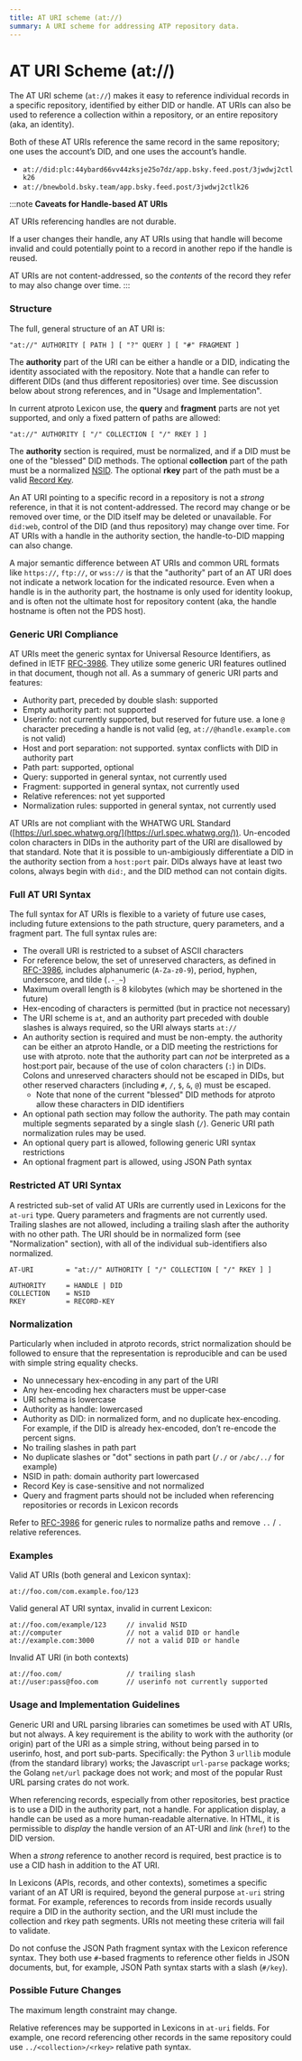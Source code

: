 ```yaml
---
title: AT URI scheme (at://)
summary: A URI scheme for addressing ATP repository data.
---
```


# AT URI Scheme (at://)

The AT URI scheme (`at://`) makes it easy to reference individual records in a specific repository, identified by either DID or handle. AT URIs can also be used to reference a collection within a repository, or an entire repository (aka, an identity).

Both of these AT URIs reference the same record in the same repository; one uses the account’s DID, and one uses the account’s handle.

- `at://did:plc:44ybard66vv44zksje25o7dz/app.bsky.feed.post/3jwdwj2ctlk26`
- `at://bnewbold.bsky.team/app.bsky.feed.post/3jwdwj2ctlk26`

:::note
**Caveats for Handle-based AT URIs**

AT URIs referencing handles are not durable.

If a user changes their handle, any AT URIs using that handle will become invalid and could potentially point to a record in another repo if the handle is reused.

AT URIs are not content-addressed, so the _contents_ of the record they refer to may also change over time.
:::

### Structure

The full, general structure of an AT URI is:

```text
"at://" AUTHORITY [ PATH ] [ "?" QUERY ] [ "#" FRAGMENT ]
```

The **authority** part of the URI can be either a handle or a DID, indicating the identity associated with the repository. Note that a handle can refer to different DIDs (and thus different repositories) over time. See discussion below about strong references, and in "Usage and Implementation".

In current atproto Lexicon use, the **query** and **fragment** parts are not yet supported, and only a fixed pattern of paths are allowed:

```text
"at://" AUTHORITY [ "/" COLLECTION [ "/" RKEY ] ]
```

The **authority** section is required, must be normalized, and if a DID must be one of the "blessed" DID methods. The optional **collection** part of the path must be a normalized [NSID](./nsid). The optional **rkey** part of the path must be a valid [Record Key](./record-key).

An AT URI pointing to a specific record in a repository is not a *strong* reference, in that it is not content-addressed. The record may change or be removed over time, or the DID itself may be deleted or unavailable. For `did:web`, control of the DID (and thus repository) may change over time. For AT URIs with a handle in the authority section, the handle-to-DID mapping can also change.

A major semantic difference between AT URIs and common URL formats like `https://`, `ftp://`, or `wss://` is that the "authority" part of an AT URI does not indicate a network location for the indicated resource. Even when a handle is in the authority part, the hostname is only used for identity lookup, and is often not the ultimate host for repository content (aka, the handle hostname is often not the PDS host).

### Generic URI Compliance

AT URIs meet the generic syntax for Universal Resource Identifiers, as defined in IETF [RFC-3986](https://www.rfc-editor.org/rfc/rfc3986). They utilize some generic URI features outlined in that document, though not all. As a summary of generic URI parts and features:

- Authority part, preceded by double slash: supported
- Empty authority part: not supported
- Userinfo: not currently supported, but reserved for future use. a lone `@` character preceding a handle is not valid (eg, `at://@handle.example.com` is not valid)
- Host and port separation: not supported. syntax conflicts with DID in authority part
- Path part: supported, optional
- Query: supported in general syntax, not currently used
- Fragment: supported in general syntax, not currently used
- Relative references: not yet supported
- Normalization rules: supported in general syntax, not currently used

AT URIs are not compliant with the WHATWG URL Standard ([https://url.spec.whatwg.org/](https://url.spec.whatwg.org/)). Un-encoded colon characters in DIDs in the authority part of the URI are disallowed by that standard. Note that it is possible to un-ambigiously differentiate a DID in the authority section from a `host:port` pair. DIDs always have at least two colons, always begin with `did:`, and the DID method can not contain digits.

### Full AT URI Syntax

The full syntax for AT URIs is flexible to a variety of future use cases, including future extensions to the path structure, query parameters, and a fragment part. The full syntax rules are:

- The overall URI is restricted to a subset of ASCII characters
- For reference below, the set of unreserved characters, as defined in [RFC-3986](https://www.rfc-editor.org/rfc/rfc3986), includes alphanumeric (`A-Za-z0-9`), period, hyphen, underscore, and tilde (`.-_~`)
- Maximum overall length is 8 kilobytes (which may be shortened in the future)
- Hex-encoding of characters is permitted (but in practice not necessary)
- The URI scheme is `at`, and an authority part preceded with double slashes is always required, so the URI always starts `at://`
- An authority section is required and must be non-empty. the authority can be either an atproto Handle, or a DID meeting the restrictions for use with atproto. note that the authority part can *not* be interpreted as a host:port pair, because of the use of colon characters (`:`) in DIDs. Colons and unreserved characters should not be escaped in DIDs, but other reserved characters (including `#`, `/`, `$`, `&`, `@`) must be escaped.
    - Note that none of the current "blessed" DID methods for atproto allow these characters in DID identifiers
- An optional path section may follow the authority. The path may contain multiple segments separated by a single slash (`/`). Generic URI path normalization rules may be used.
- An optional query part is allowed, following generic URI syntax restrictions
- An optional fragment part is allowed, using JSON Path syntax


### Restricted AT URI Syntax

A restricted sub-set of valid AT URIs are currently used in Lexicons for the `at-uri` type. Query parameters and fragments are not currently used. Trailing slashes are not allowed, including a trailing slash after the authority with no other path. The URI should be in normalized form (see "Normalization" section), with all of the individual sub-identifiers also normalized.

```text
AT-URI        = "at://" AUTHORITY [ "/" COLLECTION [ "/" RKEY ] ]

AUTHORITY     = HANDLE | DID
COLLECTION    = NSID
RKEY          = RECORD-KEY
```


### Normalization

Particularly when included in atproto records, strict normalization should be followed to ensure that the representation is reproducible and can be used with simple string equality checks.

- No unnecessary hex-encoding in any part of the URI
- Any hex-encoding hex characters must be upper-case
- URI schema is lowercase
- Authority as handle: lowercased
- Authority as DID: in normalized form, and no duplicate hex-encoding. For example, if the DID is already hex-encoded, don’t re-encode the percent signs.
- No trailing slashes in path part
- No duplicate slashes or "dot" sections in path part (`/./` or `/abc/../` for example)
- NSID in path: domain authority part lowercased
- Record Key is case-sensitive and not normalized
- Query and fragment parts should not be included when referencing repositories or records in Lexicon records

Refer to [RFC-3986](https://www.rfc-editor.org/rfc/rfc3986) for generic rules to normalize paths and remove `..` / `.` relative references.


### Examples

Valid AT URIs (both general and Lexicon syntax):

```text
at://foo.com/com.example.foo/123
```

Valid general AT URI syntax, invalid in current Lexicon:

```text
at://foo.com/example/123     // invalid NSID
at://computer                // not a valid DID or handle
at://example.com:3000        // not a valid DID or handle
```

Invalid AT URI (in both contexts)

```text
at://foo.com/                // trailing slash
at://user:pass@foo.com       // userinfo not currently supported
```


### Usage and Implementation Guidelines

Generic URI and URL parsing libraries can sometimes be used with AT URIs, but not always. A key requirement is the ability to work with the authority (or origin) part of the URI as a simple string, without being parsed in to userinfo, host, and port sub-parts. Specifically: the Python 3 `urllib` module (from the standard library) works; the Javascript `url-parse` package works; the Golang `net/url` package does not work; and most of the popular Rust URL parsing crates do not work.

When referencing records, especially from other repositories, best practice is to use a DID in the authority part, not a handle. For application display, a handle can be used as a more human-readable alternative. In HTML, it is permissible to *display* the handle version of an AT-URI and *link* (`href`) to the DID version.

When a *strong* reference to another record is required, best practice is to use a CID hash in addition to the AT URI.

In Lexicons (APIs, records, and other contexts), sometimes a specific variant of an AT URI is required, beyond the general purpose `at-uri` string format. For example, references to records from inside records usually require a DID in the authority section, and the URI must include the collection and rkey path segments. URIs not meeting these criteria will fail to validate.

Do not confuse the JSON Path fragment syntax with the Lexicon reference syntax. They both use `#`-based fragments to reference other fields in JSON documents, but, for example, JSON Path syntax starts with a slash (`#/key`).


### Possible Future Changes

The maximum length constraint may change.

Relative references may be supported in Lexicons in `at-uri` fields. For example, one record referencing other records in the same repository could use `../<collection>/<rkey>` relative path syntax.

